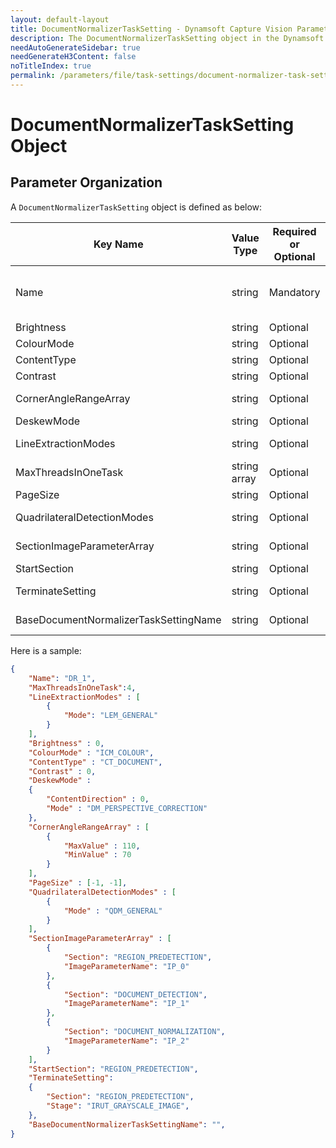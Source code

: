```yaml
---
layout: default-layout
title: DocumentNormalizerTaskSetting - Dynamsoft Capture Vision Parameter File
description: The DocumentNormalizerTaskSetting object in the Dynamsoft Capture Vision Parameter File. 
needAutoGenerateSidebar: true
needGenerateH3Content: false
noTitleIndex: true
permalink: /parameters/file/task-settings/document-normalizer-task-settings.html
---
```


# DocumentNormalizerTaskSetting Object

## Parameter Organization

A `DocumentNormalizerTaskSetting` object is defined as below:

| Key Name | Value Type | Required or Optional | Description |
|---|---|---|---|
| Name | string | Mandatory | Sets the name of current `DocumentNormalizerTaskSetting` object. The value must be unique between all `task-setting` objects. |
| Brightness | string | Optional | Sets the value for parameter [Brightness]({{site.parameterReference}}brightness.html) |
| ColourMode | string | Optional | Sets the value for parameter [ColourMode]({{site.parameterReference}}colour-mode.html) |
| ContentType | string | Optional | Sets the value for parameter [ContentType]({{site.parameterReference}}content-type.html) |
| Contrast | string | Optional | Sets the value for parameter [Contrast]({{site.parameterReference}}contrast.html) |
| CornerAngleRangeArray | string | Optional | Sets the value for parameter [CornerAngleRangeArray]({{site.parameterReference}}corner-angle-range-array.html) |
| DeskewMode | string | Optional | Sets the value for parameter [DeskewMode]({{site.parameterReference}}deskew-mode.html) |
| LineExtractionModes | string | Optional | Sets the value for parameter [LineExtractionModes]({{site.parameterReference}}line-extraction-modes.html) |
| MaxThreadsInOneTask | string array | Optional | Sets the value for parameter [MaxThreadsInOneTask]({{site.parameterReference}}max-threads-in-one-task.html) |
| PageSize | string | Optional | Sets the value for parameter [PageSize]({{site.parameterReference}}page-size.html) |
| QuadrilateralDetectionModes | string | Optional | Sets the value for parameter [QuadrilateralDetectionModes]({{site.parameterReference}}quadrilateral-detection-modes.html) |
| SectionImageParameterArray | string | Optional | Sets the value for parameter [SectionImageParameterArray]({{site.parameterReference}}section-image-parameter-array.html) |
| StartSection | string | Optional | Sets the value for parameter [StartSection]({{site.parameterReference}}start-section.html) |
| TerminateSetting | string | Optional | Sets the value for parameter [TerminateSetting]({{site.parameterReference}}terminate-setting.html) |
| BaseDocumentNormalizerTaskSettingName | string | Optional | Sets the value for parameter [BaseDocumentNormalizerTaskSettingName]({{site.parameterReference}}base-document-normalizer-task-setting-name.html) |

Here is a sample:

```JSON
{
    "Name": "DR_1",
    "MaxThreadsInOneTask":4,
    "LineExtractionModes" : [
        {
            "Mode": "LEM_GENERAL"
        }
    ],
    "Brightness" : 0,
    "ColourMode" : "ICM_COLOUR",
    "ContentType" : "CT_DOCUMENT",
    "Contrast" : 0,
    "DeskewMode" : 
    {
        "ContentDirection" : 0,
        "Mode" : "DM_PERSPECTIVE_CORRECTION"
    },
    "CornerAngleRangeArray" : [
        {
            "MaxValue" : 110,
            "MinValue" : 70
        }
    ],
    "PageSize" : [-1, -1],
    "QuadrilateralDetectionModes" : [
        {
            "Mode" : "QDM_GENERAL"
        }
    ],
    "SectionImageParameterArray" : [
        {
            "Section": "REGION_PREDETECTION",
            "ImageParameterName": "IP_0"
        },
        {
            "Section": "DOCUMENT_DETECTION",
            "ImageParameterName": "IP_1"
        },
        {
            "Section": "DOCUMENT_NORMALIZATION",
            "ImageParameterName": "IP_2"
        }
    ],
    "StartSection": "REGION_PREDETECTION",
    "TerminateSetting":
    {
        "Section": "REGION_PREDETECTION",
        "Stage": "IRUT_GRAYSCALE_IMAGE",
    },    
    "BaseDocumentNormalizerTaskSettingName": "",
}
```
